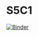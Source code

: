 # S5C1
[![Binder](https://mybinder.org/badge_logo.svg)](https://mybinder.org/v2/gh/luramirezan/S5C1/main?labpath=binder%2Frequirements.txt)
